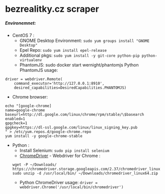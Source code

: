 # bezrealitky.cz scraper

##### Environemnet:
 - CentOS 7 :
   - GNOME Desktop Environment: `sudo yum groups install "GNOME Desktop"`
   - Epel Repo: `sudo yum install epel-release`
   - Additional pkgs: `sudo yum install -y git-core python-pip python-virtualenv`
   - PhantomJS: sudo docker start wernight/phantomjs
     Python PhantomJS usage:
```
driver = webdriver.Remote(
    command_executor='http://127.0.0.1:8910',
    desired_capabilities=DesiredCapabilities.PHANTOMJS)
```

   - Chrome browser:
```
echo "[google-chrome]
name=google-chrome
baseurl=http://dl.google.com/linux/chrome/rpm/stable/\$basearch
enabled=1
gpgcheck=1
gpgkey=https://dl-ssl.google.com/linux/linux_signing_key.pub
" > /etc/yum.repos.d/google-chrome.repo
yum install -y google-chrome-stable
```
 - Python :
   - Install Selenium: `sudo pip install selenium`
   - [ChromeDriver](https://sites.google.com/a/chromium.org/chromedriver/downloads) - Webdriver for Chrome :
   ```
   wget -P ~/Downloads/ https://chromedriver.storage.googleapis.com/2.37/chromedriver_linux64.zip
   sudo unzip -d /usr/local/bin/ ~/Downloads/chromedriver_linux64.zip
   ```
   - Python ChromeDriver usage: `driver = webdriver.Chrome('/usr/local/bin/chromedriver')`
